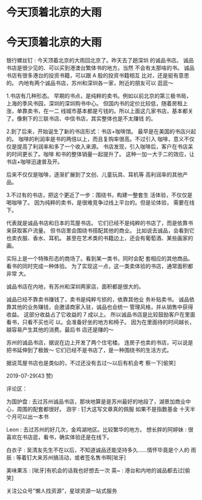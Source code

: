 # 今天顶着北京的大雨

# 今天顶着北京的大雨

银行螺丝钉 : 今天顶着北京的大雨回北京了。昨天去了趟深圳 的诚品书店。 诚品书店是很少见的、可以买到港澳台繁体书的地方。当然 不会有太那啥的书。 诚品书店有很多港台的投资书籍，可以跟 A 股的投资书籍相互 比对，还是挺有意思的。 内地有两个诚品书店，苏州和深圳各一家，附近的朋友可以 逛逛～

1.书店有几种形态。 早期的书点，是纯粹的卖书。例如以前北京的第三极书局， 上海的季风书园，深圳的深圳购书中心。 但国内书的定价比较低，随着房租上涨，单靠卖书，在一二 线城市基本都是亏钱的。所以上面这几家书店，基本都关 了。像剩下的三联书店、中信书店，其实整体也是不太赚钱 的。

2.到了后来，开始诞生了新的书店形式：书店+咖啡馆。 最早是在美国的书店兴起的。 咖啡的利润率是书的两倍以上，而且复购率很高。不过引入 咖啡，意义不仅仅是提高了利润率和多了一个收入来源。 书店发现，引入咖啡后，客户在书店呆的时间更长了。咖啡 和书的整体销量一起提升了。 这种一加一大于二的效应，让书店+咖啡迅速普及开。

后来不仅仅是咖啡，逐渐扩展到了文创、儿童玩具、耳机等 高利润率的其他产品。

3.不过有的书店，把这个更近了一步：围绕书，构建一整套生 活体验，不仅仅是喝咖啡了。 因为纯粹的卖书，是很难竞争过线上平台的。但是论体验， 需要在线下。

代表就是诚品书店和日本的茑屋书店。 它们已经不是纯粹的书店了，而是依靠书来获取客户流量。 但书店里会围绕书搭配其他的商业。 比如说去诚品，会看到它也卖衣服、香水、耳机。 甚至在艺术类的书籍边上，还会有葡萄酒、某些画家的画。

实际上是一个特殊形态的商场了。看到某一类书，同时会配 套相应的其他商品。看书的同时完成一种体验。 为了实现这一点，这一类卖体验的书店，通常面积都非常 大。

诚品书店在内地，有苏州和深圳两家店，面积都是很大的。

诚品已经不靠卖书赚钱了，卖书是纯粹亏损的，依靠其他业 务补贴卖书。 诚品依靠其他的业务赚钱，会邀请商家入驻，诚品也会统一 管理风格，并从销售中获得收益。 这部分收益占了它收益的 7 成以上。 所以诚品书店是比较鼓励客户在里面看书，只看不买也可 以。会准备好坐的地方和椅子。 因为在里面待的时间越长，越容易产生其他的消费。最后书 店还是赚的～

苏州的诚品书店，据说在边上开发了两个住宅楼。 连房子也卖的书店，可以说是把书延伸到了极致～ 它们已经不是书店了，是一种围绕书的生活方式。

据说茑屋书店也是类似的，不过还没有去过～以后有机会考 察一下[偷笑]

2019-07-29(43 赞)

评论区：

为国护盘 : 去过苏州诚品书店，那块地算是是苏州最好的地段了，湖景加商业中心，周围的配套都很好。 涵宇 : 钉大这写文章真的佩服 如果不是指数基金 十天半个月可以出一本书

Leon : 去过苏州的好几次，金鸡湖地区。比较繁华的地方。 想长胖的阿婷妹 : 很喜欢在书店逛，看书，确实体验还是在线下。

白衣子 : 吴清友先生不在以后，不知道诚品还能坚持多久……情怀毕竟是个人的 雨辰 : 等着钉大来苏州搞活动，或者签名售书啊[呲牙]

美味果冻 : [呲牙]有机会的话我也好想去一次 英~ : 港台和内地的诚品都去过[偷笑]

关注公众号"懒人找资源"，星球资源一站式服务
